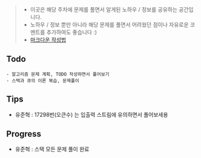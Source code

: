 > - 이곳은 해당 주차에 문제를 풀면서 알게된 노하우 / 정보를 공유하는 공간입니다.
> - 노하우 / 정보 뿐만 아니라 해당 문제를 풀면서 어려웠던 점이나 자유로운 코멘트를 추가하여도 좋습니다 :)
> - [마크다운 작성법](https://gist.github.com/ihoneymon/652be052a0727ad59601)

## Todo
    - 알고리즘 문제 계획, TODO 작성하면서 풀어보기
    - 스택과 큐의 이론 복습, 문제풀이

## Tips
- 유준혁 : 17298번(오큰수) 는 입출력 스트림에 유의하면서 풀어보세용

## Progress
- 유준혁 : 스택 모든 문제 풀이 완료
